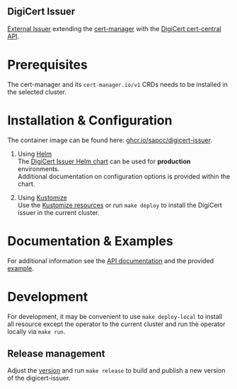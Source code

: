 DigiCert Issuer
---------------

[External Issuer](https://cert-manager.io/docs/configuration/external) extending the [cert-manager](https://cert-manager.io) with the [DigiCert cert-central API](https://dev.digicert.com/services-api/orders/).

# Prerequisites

The cert-manager and its `cert-manager.io/v1` CRDs needs to be installed in the selected cluster.

# Installation & Configuration

The container image can be found here: [ghcr.io/sapcc/digicert-issuer](https://github.com/sapcc/digicert-issuer/pkgs/container/digicert-issuer).

1) Using [Helm](https://helm.sh)  
   The [DigiCert Issuer Helm chart](https://github.com/sapcc/helm-charts/tree/master/system/digicert-issuer) can be used for **production** environments.  
   Additional documentation on configuration options is provided within the chart.

2) Using [Kustomize](https://kustomize.io)  
   Use the [Kustomize resources](config) or run `make deploy` to install the DigiCert issuer in the current cluster.

# Documentation & Examples

For additional information see the [API documentation](docs/apidocs/api.md) and the provided [example](config/samples).

# Development

For development, it may be convenient to use `make deploy-local` to install all resource except the operator to the current cluster and run the operator locally via `make run`.

## Release management

Adjust the [version](VERSION) and run `make release` to build and publish a new version of the digicert-issuer.
